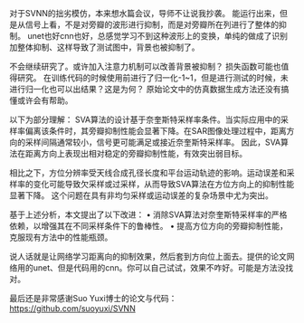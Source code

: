 对于SVNN的拙劣模仿，本来想水篇会议，导师不让说我抄袭。
能运行出来，但是从信号上看，不是对旁瓣的波形进行抑制，而是对旁瓣所在列进行了整体的抑制。
unet也好cnn也好，总感觉学习不到这种波形上的变换，单纯的做成了识别加整体抑制、这样导致了测试图中，背景也被抑制了。

不会继续研究了。或许加入注意力机制可以改善背景被抑制？
损失函数可能也值得研究。
在训练代码的时候使用前进行了归一化-1~1，但是进行测试的时候，未进行归一化也可以出结果？这是为何？
原始论文中的仿真数据生成方法还没有搞懂或许会有帮助。

以下为部分理解：
SVA算法的设计基于奈奎斯特采样率条件。当实际应用中的采样率偏离该条件时，其旁瓣抑制性能会显著下降。在SAR图像处理过程中，距离方向的采样间隔通常较小，信号更可能满足或接近奈奎斯特采样率。
因此，SVA算法在距离方向上表现出相对稳定的旁瓣抑制性能，有效突出弱目标。

相比之下，方位分辨率受天线合成孔径长度和平台运动轨迹的影响。运动误差和采样率的变化可能导致欠采样或过采样，从而导致SVA算法在方位方向上的抑制性能显著下降。
这个问题在具有非均匀采样或运动误差的复杂场景中尤为突出。

基于上述分析，本文提出了以下改进：
• 消除SVA算法对奈奎斯特采样率的严格依赖，以增强其在不同采样条件下的鲁棒性。
• 提高方位方向的旁瓣抑制性能，克服现有方法中的性能瓶颈。

说人话就是让网络学习距离向的抑制效果，然后套到方向位上面去。提供的论文网络用的unet、但是代码用的cnn。你可以自己试试，效果不咋好。可能是方法没找对。

最后还是非常感谢Suo Yuxi博士的论文与代码：https://github.com/suoyuxi/SVNN
